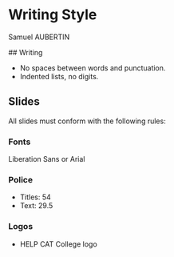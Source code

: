 # Writing Style
Samuel AUBERTIN

## Writing

* No spaces between words and punctuation.
* Indented lists, no digits.

## Slides

All slides must conform with the following rules:

### Fonts

Liberation Sans or Arial

### Police

* Titles: 54
* Text: 29.5

### Logos

* HELP CAT College logo

